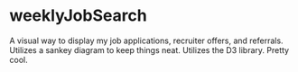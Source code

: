 # weeklyJobSearch
A visual way to display my job applications, recruiter offers, and referrals. Utilizes a sankey diagram to keep things neat. Utilizes the D3 library. Pretty cool.
